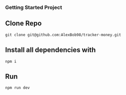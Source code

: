 ### Getting Started Project 

## Clone Repo
```git clone git@github.com:AlexBob98/tracker-money.git```
## Install all dependencies with 
```npm i```
## Run 
```npm run dev```

